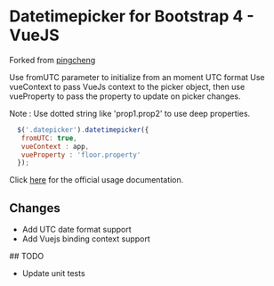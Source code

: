 # Datetimepicker for Bootstrap 4 - VueJS

Forked from [pingcheng](https://github.com/pingcheng/bootstrap4-datetimepicker)

Use fromUTC parameter to initialize from an moment UTC format
Use vueContext to pass VueJs context to the picker object, then use vueProperty to pass the property to update on picker changes.

Note : Use dotted string like 'prop1.prop2' to use deep properties.

```js
  $('.datepicker').datetimepicker({
   fromUTC: true,
   vueContext : app,
   vueProperty : 'floor.property'
  });
```
Click [here](http://eonasdan.github.io/bootstrap-datetimepicker/) for the official usage documentation.

## Changes

* Add UTC date format support
* Add Vuejs binding context support

## TODO
* Update unit tests
